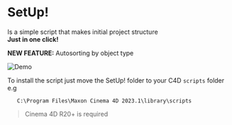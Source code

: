 # SetUp!
Is a simple script that makes initial project structure  
**Just in one click!**   

**NEW FEATURE:** Autosorting by object type


![Demo](https://i.ibb.co/GnGjwxR/WIP-Set-Up2.gif)


To install the script just move the SetUp! folder to your C4D `scripts` folder    
e.g
```
   C:\Program Files\Maxon Cinema 4D 2023.1\library\scripts
```


> Cinema 4D R20+ is required 
